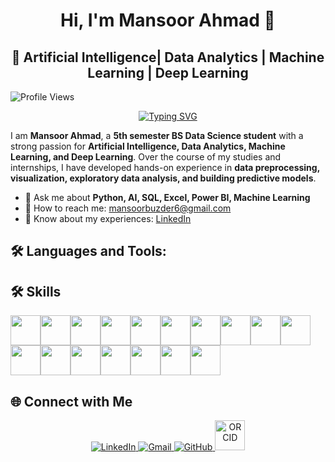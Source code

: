 <div align="center">

  # Hi, I'm Mansoor Ahmad 👋  

</div>
<div align="center">

 ## 🚀 Artificial Intelligence| Data Analytics | Machine Learning | Deep Learning

</div>

![Profile Views](https://komarev.com/ghpvc/?username=Mansoor387&color=blue)
<div align="center">
  
[![Typing SVG](https://readme-typing-svg.herokuapp.com?font=Fira+Code&pause=1000&color=1E90FF&center=true&vCenter=true&width=435&lines=Convert+Data+into+Stories;Python+||+SQL+||+NLP+||+PowerBi;Data+Science+Aspirant;Machine+Learning+Explorer;AI|+Deep+Learning+Learner;Passionate+about+Data+Visualization)](https://git.io/typing-svg)

</div>

I am **Mansoor Ahmad**, a **5th semester BS Data Science student** with a strong passion for **Artificial Intelligence, Data Analytics, Machine Learning, and Deep Learning**. Over the course of my studies and internships, I have developed hands-on experience in **data preprocessing, visualization, exploratory data analysis, and building predictive models**.  
- 💬 Ask me about **Python, AI, SQL, Excel, Power BI, Machine Learning**
-  📧 How to reach me: [mansoorbuzder6@gmail.com](mailto:mansoorbuzder6@gmail.com)
-  🚀 Know about my experiences: [LinkedIn](https://www.linkedin.com/in/mansoor-ahmad-4a3b4625a/)

## 🛠️ Languages and Tools: 
## 🛠️ Skills  

<p>
<img src="https://skillicons.dev/icons?i=python" width="48"/><img src="https://skillicons.dev/icons?i=cpp" width="48"/><img src="https://skillicons.dev/icons?i=sklearn" width="48"/><img src="https://skillicons.dev/icons?i=pandas" width="48"/><img src="https://skillicons.dev/icons?i=numpy" width="48"/><img src="https://skillicons.dev/icons?i=matplotlib" width="48"/><img src="https://skillicons.dev/icons?i=seaborn" width="48"/><img src="https://skillicons.dev/icons?i=mysql" width="48"/><img src="https://skillicons.dev/icons?i=postgresql" width="48"/><img src="https://skillicons.dev/icons?i=git" width="48"/><img src="https://skillicons.dev/icons?i=github" width="48"/><img src="https://skillicons.dev/icons?i=powerbi" width="48"/><img src="https://skillicons.dev/icons?i=excel" width="48"/><img src="https://skillicons.dev/icons?i=tableau" width="48"/><img src="https://skillicons.dev/icons?i=jupyter" width="48"/><img src="https://skillicons.dev/icons?i=vscode" width="48"/><img src="https://skillicons.dev/icons?i=googlecloud" width="48"/>
</p>



## 🌐 Connect with Me  

<p align="center">
  <a href="https://www.linkedin.com/in/mansoor-ahmad-4a3b4625a/" target="_blank">
    <img src="https://img.icons8.com/fluency/48/000000/linkedin.png" alt="LinkedIn"/>
  </a>
  <a href="mailto:mansoorbuzder6@gmail.com" target="_blank">
    <img src="https://img.icons8.com/fluency/48/000000/gmail.png" alt="Gmail"/>
  </a>
  <a href="https://github.com/Mansoor387" target="_blank">
    <img src="https://img.icons8.com/fluency/48/000000/github.png" alt="GitHub"/>
  </a>
  <a href="https://orcid.org/0009-0005-1116-788X" target="_blank">
    <img src="https://upload.wikimedia.org/wikipedia/commons/0/06/ORCID_iD.svg" width="48" height="48" alt="ORCID"/>
  </a>
</p>





